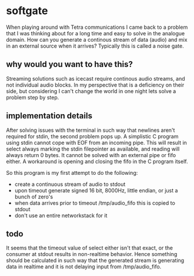 # softgate

When playing around with Tetra communications I came back to a problem that I was thinking about for a long time and easy to solve in the analogue domain. How can you generate a continous stream of data (audio) and mix in an external source when it arrives? Typically this is called a noise gate.

## why would you want to have this?

Streaming solutions such as icecast require continous audio streams, and not individual audio blocks. In my perspective that is a deficiency on their side, but considering I can't change the world in one night lets solve a problem step by step.

## implementation details

After solving issues with the terminal in such way that newlines aren't required for stdin, the second problem pops up. A simplistic C program using stdin cannot cope with EOF from an incoming pipe. This will result in select always marking the stdin filepointer as available, and reading will always return 0 bytes. It cannot be solved with an external pipe or fifo either. A workaround is opening and closing the fifo in the C program itself.

So this program is my first attempt to do the following:

 - create a continuous stream of audio to stdout
 - upon timeout generate signed 16 bit, 8000Hz, little endian, or just a bunch of zero's
 - when data arrives prior to timeout /tmp/audio\_fifo this is copied to stdout
 - don't use an entire networkstack for it

## todo

It seems that the timeout value of select either isn't that exact, or the consumer at stdout results in non-realtime behavior. Hence something should be calculated in such way that the generated stream is generating data in realtime and it is not delaying input from /tmp/audio\_fifo.

